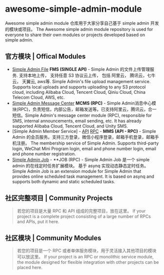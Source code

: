 # awesome-simple-admin-module
Awesome simple admin module 仓库用于大家分享自己基于 simple admin 开发的模块或项目。 The Awesome simple admin module repository is used for everyone to share their own modules or projects developed based on simple admin.

## 官方模块 | Offical Modules

- [Simple Admin File](https://github.com/suyuan32/simple-admin-file) **FMS (SINGLE API)** -  Simple Admin 的文件上传管理服务. 支持本地上传， 支持任意 S3 协议云上传， 包括 阿里云， 腾讯云，七牛云， 天翼云, aws等. Simple Admin's file upload management service. Supports local uploads and supports uploading to any S3 protocol cloud, including Alibaba Cloud, Tencent Cloud, Qiniu Cloud, China Telecom Cloud, AWS, etc.
- [Simple Admin Message Center](https://github.com/suyuan32/simple-admin-message-center) **MCMS (RPC)** - Simple Admin消息中心模块(RPC)，负责短信，内部公告，邮箱发送等。已支持阿里云，腾讯云，合一短信。Simple Admin's message center module (RPC), responsible for SMS, internal announcements, email sending, etc. It has already supported Alibaba Cloud, Tencent Cloud, and Unity SMS.
- [Simple Admin Member Service] - [API]() [RPC](https://github.com/suyuan32/simple-admin-member-rpc) - **MMS (API - RPC)** -  Simple Admin 的会员服务。支持三方登录，微信小程序登录，邮箱手机登录，邮箱手机注册。 The membership service of Simple Admin. Supports third-party login, WeChat Mini Program login, email and phone number login, email and phone number registration.
- [Simple Admin Job](https://github.com/suyuan32/simple-admin-job) - **JOB (RPC) - Simple Admin Job 是一个 simple admin 的在线定时任务扩展模块。 基于 asynq 实现动态静态定时任务。Simple Admin Job is an extension module for Simple Admin that provides online scheduled task management. It is based on asynq and supports both dynamic and static scheduled tasks.

## 社区完整项目 | Community Projects
> 若您的项目是大量 RPC 和 API 组成的完整项目，放在这里。 If your project is a complete project consisting of a large number of RPCs and APIs, put it here.


## 社区模块 | Community Modules
> 若您的项目是一个 RPC 或者单体服务模块，用于灵活接入其他项目的模块可以放这里。 If your project is an RPC or monolithic service module, the module designed for flexible integration with other projects can be placed here.
